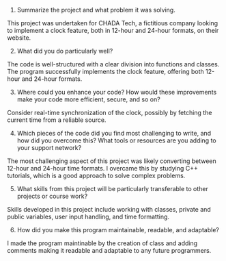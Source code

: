 1. Summarize the project and what problem it was solving.

This project was undertaken for CHADA Tech, a fictitious company looking to implement a clock feature, both in 12-hour and 24-hour formats, on their website.

2. What did you do particularly well?

The code is well-structured with a clear division into functions and classes. The program successfully implements the clock feature, offering both 12-hour and 24-hour formats.

3. Where could you enhance your code? How would these improvements make your code more efficient, secure, and so on?

Consider real-time synchronization of the clock, possibly by fetching the current time from a reliable source.

4. Which pieces of the code did you find most challenging to write, and how did you overcome this? What tools or resources are you adding to your support network?

The most challenging aspect of this project was likely converting between 12-hour and 24-hour time formats. I overcame this by studying C++ tutorials, which is a good approach to solve complex problems.

5. What skills from this project will be particularly transferable to other projects or course work?

Skills developed in this project include working with classes, private and public variables, user input handling, and time formatting.

6. How did you make this program maintainable, readable, and adaptable?

I made the program maintinable by the creation of class and adding comments making it readable and adaptable to any future programmers.

